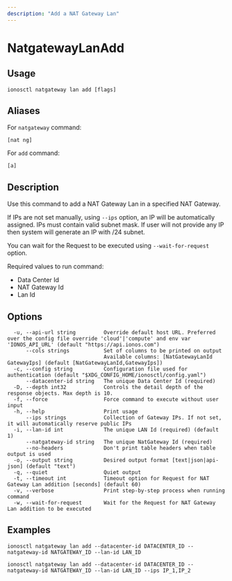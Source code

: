 ```yaml
---
description: "Add a NAT Gateway Lan"
---
```


# NatgatewayLanAdd

## Usage

```text
ionosctl natgateway lan add [flags]
```

## Aliases

For `natgateway` command:

```text
[nat ng]
```

For `add` command:

```text
[a]
```

## Description

Use this command to add a NAT Gateway Lan in a specified NAT Gateway.

If IPs are not set manually, using `--ips` option, an IP will be automatically assigned. IPs must contain valid subnet mask. If user will not provide any IP then system will generate an IP with /24 subnet.

You can wait for the Request to be executed using `--wait-for-request` option.

Required values to run command:

* Data Center Id
* NAT Gateway Id
* Lan Id

## Options

```text
  -u, --api-url string         Override default host URL. Preferred over the config file override 'cloud'|'compute' and env var 'IONOS_API_URL' (default "https://api.ionos.com")
      --cols strings           Set of columns to be printed on output 
                               Available columns: [NatGatewayLanId GatewayIps] (default [NatGatewayLanId,GatewayIps])
  -c, --config string          Configuration file used for authentication (default "$XDG_CONFIG_HOME/ionosctl/config.yaml")
      --datacenter-id string   The unique Data Center Id (required)
  -D, --depth int32            Controls the detail depth of the response objects. Max depth is 10.
  -f, --force                  Force command to execute without user input
  -h, --help                   Print usage
      --ips strings            Collection of Gateway IPs. If not set, it will automatically reserve public IPs
  -i, --lan-id int             The unique LAN Id (required) (default 1)
      --natgateway-id string   The unique NatGateway Id (required)
      --no-headers             Don't print table headers when table output is used
  -o, --output string          Desired output format [text|json|api-json] (default "text")
  -q, --quiet                  Quiet output
  -t, --timeout int            Timeout option for Request for NAT Gateway Lan addition [seconds] (default 60)
  -v, --verbose                Print step-by-step process when running command
  -w, --wait-for-request       Wait for the Request for NAT Gateway Lan addition to be executed
```

## Examples

```text
ionosctl natgateway lan add --datacenter-id DATACENTER_ID --natgateway-id NATGATEWAY_ID --lan-id LAN_ID

ionosctl natgateway lan add --datacenter-id DATACENTER_ID --natgateway-id NATGATEWAY_ID --lan-id LAN_ID --ips IP_1,IP_2
```

